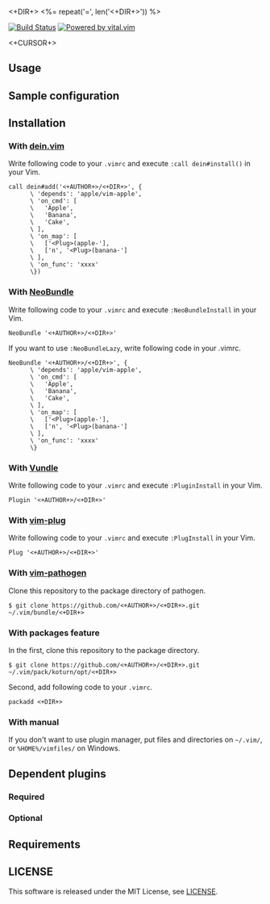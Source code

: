 <+DIR+>
<%= repeat('=', len('<+DIR+>')) %>

[![Build Status](https://travis-ci.org/<+AUTHOR+>/<+DIR+>.png)](https://travis-ci.org/<+AUTHOR+>/<+DIR+> "Travis CI | <+AUTHOR+>/<+DIR+>")
[![Powered by vital.vim](https://img.shields.io/badge/powered%20by-vital.vim-80273f.svg)](https://github.com/vim-jp/vital.vim "vim-jp/vital.vim")

<+CURSOR+>


## Usage




## Sample configuration




## Installation

### With [dein.vim](https://github.com/Shougo/dein.vim "Shougo/dein.vim")

Write following code to your `.vimrc` and execute `:call dein#install()` in
your Vim.

```vim
call dein#add('<+AUTHOR+>/<+DIR+>', {
      \ 'depends': 'apple/vim-apple',
      \ 'on_cmd': [
      \   'Apple',
      \   'Banana',
      \   'Cake',
      \ ],
      \ 'on_map': [
      \   ['<Plug>(apple-'],
      \   ['n', '<Plug>(banana-']
      \ ],
      \ 'on_func': 'xxxx'
      \})
```

### With [NeoBundle](https://github.com/Shougo/neobundle.vim "Shougo/neobundle.vim")

Write following code to your `.vimrc` and execute `:NeoBundleInstall` in your
Vim.

```vim
NeoBundle '<+AUTHOR+>/<+DIR+>'
```

If you want to use `:NeoBundleLazy`, write following code in your .vimrc.

```vim
NeoBundle '<+AUTHOR+>/<+DIR+>', {
      \ 'depends': 'apple/vim-apple',
      \ 'on_cmd': [
      \   'Apple',
      \   'Banana',
      \   'Cake',
      \ ],
      \ 'on_map': [
      \   ['<Plug>(apple-'],
      \   ['n', '<Plug>(banana-']
      \ ],
      \ 'on_func': 'xxxx'
      \}
```

### With [Vundle](https://github.com/VundleVim/Vundle.vim "VundleVim/Vundle.vim")

Write following code to your `.vimrc` and execute `:PluginInstall` in your Vim.

```vim
Plugin '<+AUTHOR+>/<+DIR+>'
```

### With [vim-plug](https://github.com/junegunn/vim-plug "junegunn/vim-plug")

Write following code to your `.vimrc` and execute `:PlugInstall` in your Vim.

```vim
Plug '<+AUTHOR+>/<+DIR+>'
```

### With [vim-pathogen](https://github.com/tpope/vim-pathogen "tpope/vim-pathogen")

Clone this repository to the package directory of pathogen.

```
$ git clone https://github.com/<+AUTHOR+>/<+DIR+>.git ~/.vim/bundle/<+DIR+>
```

### With packages feature

In the first, clone this repository to the package directory.

```
$ git clone https://github.com/<+AUTHOR+>/<+DIR+>.git ~/.vim/pack/koturn/opt/<+DIR+>
```

Second, add following code to your `.vimrc`.

```vim
packadd <+DIR+>
```

### With manual

If you don't want to use plugin manager, put files and directories on
`~/.vim/`, or `%HOME%/vimfiles/` on Windows.


## Dependent plugins

### Required




### Optional




## Requirements




## LICENSE

This software is released under the MIT License, see [LICENSE](LICENSE "LICENSE").
